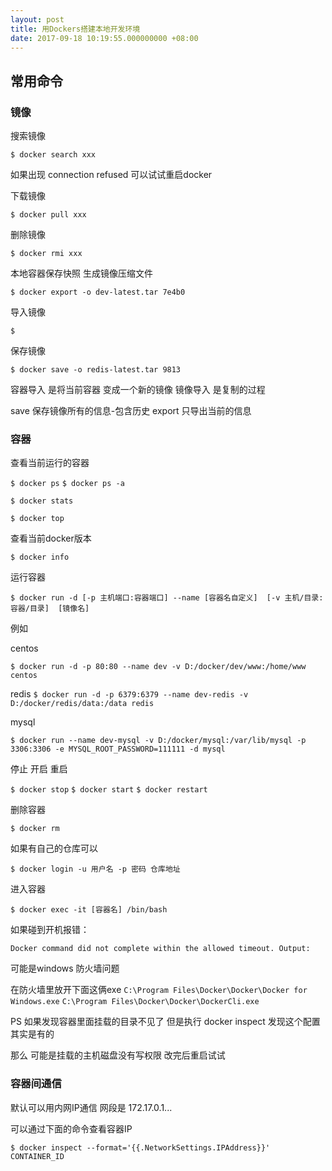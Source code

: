 ```yaml
---
layout: post
title: 用Dockers搭建本地开发环境
date: 2017-09-18 10:19:55.000000000 +08:00
---
```


## 常用命令


### 镜像

搜索镜像

`$ docker search xxx`

如果出现 connection refused  可以试试重启docker

下载镜像

`$ docker pull xxx`

删除镜像

`$ docker rmi xxx`


本地容器保存快照 生成镜像压缩文件

`$ docker export -o dev-latest.tar 7e4b0`

导入镜像

`$    `

保存镜像

`$ docker save -o redis-latest.tar 9813`


容器导入 是将当前容器 变成一个新的镜像
镜像导入 是复制的过程

save 保存镜像所有的信息-包含历史
export 只导出当前的信息


### 容器

查看当前运行的容器

`$ docker ps`
`$ docker ps -a`

`$ docker stats`

`$ docker top`

查看当前docker版本

`$ docker info`

运行容器

`$ docker run -d [-p 主机端口:容器端口] --name [容器名自定义]  [-v 主机/目录:容器/目录]  [镜像名] `

例如

centos

`$ docker run -d -p 80:80 --name dev -v D:/docker/dev/www:/home/www centos`

redis
`$ docker run -d -p 6379:6379 --name dev-redis -v D:/docker/redis/data:/data redis`

mysql

`$ docker run --name dev-mysql -v D:/docker/mysql:/var/lib/mysql -p 3306:3306 -e MYSQL_ROOT_PASSWORD=111111 -d mysql`

停止 开启 重启 

`$ docker stop`
`$ docker start`
`$ docker restart`

删除容器

`$ docker rm `

如果有自己的仓库可以

`$ docker login -u 用户名 -p 密码 仓库地址`

进入容器

`$ docker exec -it [容器名] /bin/bash`



如果碰到开机报错：
```
Docker command did not complete within the allowed timeout. Output:
```
可能是windows 防火墙问题

在防火墙里放开下面这俩exe
`C:\Program Files\Docker\Docker\Docker for Windows.exe`
`C:\Program Files\Docker\Docker\DockerCli.exe`


PS 如果发现容器里面挂载的目录不见了
但是执行 docker inspect 发现这个配置其实是有的

那么  可能是挂载的主机磁盘没有写权限 改完后重启试试


### 容器间通信

默认可以用内网IP通信 网段是 172.17.0.1...

可以通过下面的命令查看容器IP

`$ docker inspect --format='{{.NetworkSettings.IPAddress}}' CONTAINER_ID`

